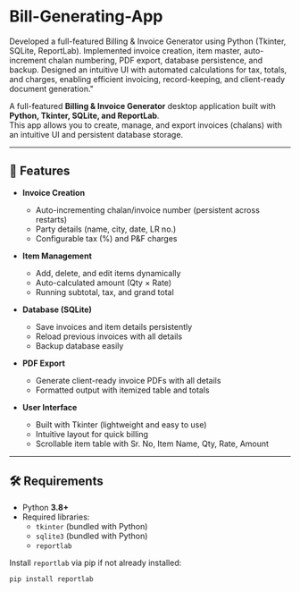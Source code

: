 # Bill-Generating-App
Developed a full-featured Billing & Invoice Generator using Python (Tkinter, SQLite, ReportLab). Implemented invoice creation, item master, auto-increment chalan numbering, PDF export, database persistence, and backup. Designed an intuitive UI with automated calculations for tax, totals, and charges, enabling efficient invoicing, record-keeping, and client-ready document generation."

A full-featured **Billing & Invoice Generator** desktop application built with **Python, Tkinter, SQLite, and ReportLab**.  
This app allows you to create, manage, and export invoices (chalans) with an intuitive UI and persistent database storage.

---

## 🚀 Features

- **Invoice Creation**
  - Auto-incrementing chalan/invoice number (persistent across restarts)
  - Party details (name, city, date, LR no.)
  - Configurable tax (%) and P&F charges

- **Item Management**
  - Add, delete, and edit items dynamically
  - Auto-calculated amount (Qty × Rate)
  - Running subtotal, tax, and grand total

- **Database (SQLite)**
  - Save invoices and item details persistently
  - Reload previous invoices with all details
  - Backup database easily

- **PDF Export**
  - Generate client-ready invoice PDFs with all details
  - Formatted output with itemized table and totals

- **User Interface**
  - Built with Tkinter (lightweight and easy to use)
  - Intuitive layout for quick billing
  - Scrollable item table with Sr. No, Item Name, Qty, Rate, Amount

---

## 🛠 Requirements

- Python **3.8+**
- Required libraries:
  - `tkinter` (bundled with Python)
  - `sqlite3` (bundled with Python)
  - `reportlab`

Install `reportlab` via pip if not already installed:

```bash
pip install reportlab
